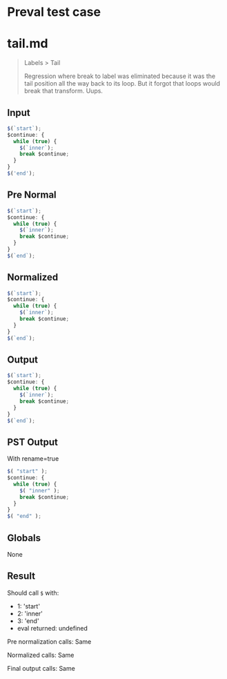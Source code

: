 # Preval test case

# tail.md

> Labels > Tail
>
> Regression where break to label was eliminated because
> it was the tail position all the way back to its loop.
> But it forgot that loops would break that transform. Uups.

## Input

`````js filename=intro
$(`start`);
$continue: {
  while (true) {
    $(`inner`);
    break $continue;
  }
}
$('end');
`````

## Pre Normal

`````js filename=intro
$(`start`);
$continue: {
  while (true) {
    $(`inner`);
    break $continue;
  }
}
$(`end`);
`````

## Normalized

`````js filename=intro
$(`start`);
$continue: {
  while (true) {
    $(`inner`);
    break $continue;
  }
}
$(`end`);
`````

## Output

`````js filename=intro
$(`start`);
$continue: {
  while (true) {
    $(`inner`);
    break $continue;
  }
}
$(`end`);
`````

## PST Output

With rename=true

`````js filename=intro
$( "start" );
$continue: {
  while (true) {
    $( "inner" );
    break $continue;
  }
}
$( "end" );
`````

## Globals

None

## Result

Should call `$` with:
 - 1: 'start'
 - 2: 'inner'
 - 3: 'end'
 - eval returned: undefined

Pre normalization calls: Same

Normalized calls: Same

Final output calls: Same
